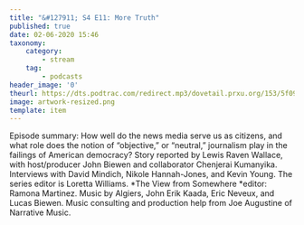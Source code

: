 ```yaml
---
title: "&#127911; S4 E11: More Truth"
published: true
date: 02-06-2020 15:46
taxonomy:
    category:
        - stream
    tag:
        - podcasts
header_image: '0'
theurl: https://dts.podtrac.com/redirect.mp3/dovetail.prxu.org/153/5f090591-124f-466a-a5ab-8eecba4a0ed2/S4E11_PartA.mp3
image: artwork-resized.png
template: item
--- 
```

Episode summary: How well do the news media serve us as citizens, and what role does the notion of “objective,” or “neutral,” journalism play in the failings of American democracy? Story reported by Lewis Raven Wallace, with host/producer John Biewen and collaborator Chenjerai Kumanyika. Interviews with David Mindich, Nikole Hannah-Jones, and Kevin Young. The series editor is Loretta Williams. *The View from Somewhere *editor: Ramona Martinez. Music by Algiers, John Erik Kaada, Eric Neveux, and Lucas Biewen. Music consulting and production help from Joe Augustine of Narrative Music.
